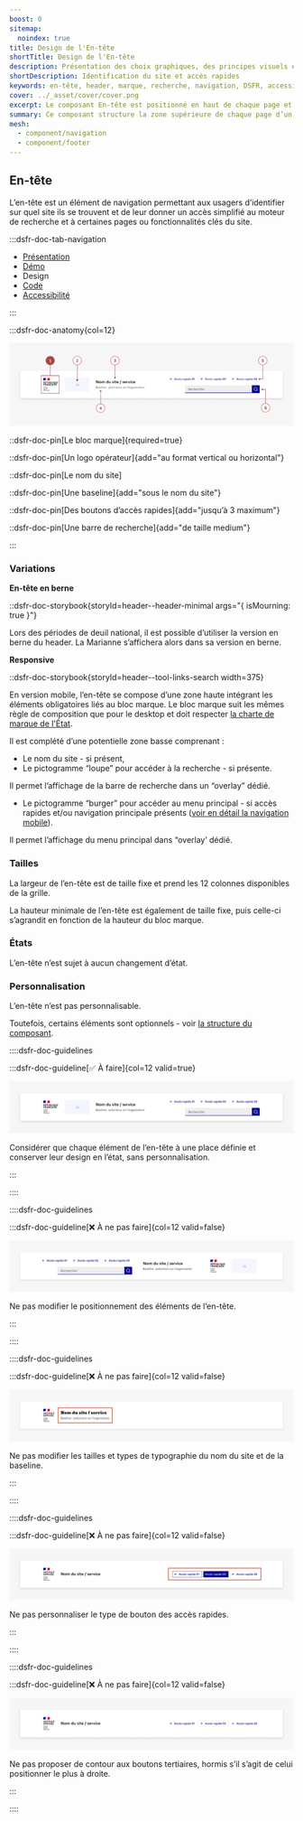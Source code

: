```yaml
---
boost: 0
sitemap:
  noindex: true
title: Design de l'En-tête
shortTitle: Design de l'En-tête
description: Présentation des choix graphiques, des principes visuels et des variantes disponibles du composant En-tête.
shortDescription: Identification du site et accès rapides
keywords: en-tête, header, marque, recherche, navigation, DSFR, accessibilité, interface
cover: ../_asset/cover/cover.png
excerpt: Le composant En-tête est positionné en haut de chaque page et permet à l’usager de savoir sur quel site il se trouve, tout en facilitant l’accès aux fonctions principales comme la recherche ou la connexion.
summary: Ce composant structure la zone supérieure de chaque page d’un site public. Il intègre les éléments d’identité visuelle de l’État, les éventuels accès rapides à des fonctions essentielles, et le moteur de recherche. Non personnalisable, l’en-tête garantit cohérence, lisibilité et conformité avec la charte de l’État, en version desktop comme mobile. Il peut être enrichi ou simplifié selon les besoins du site.
mesh:
  - component/navigation
  - component/footer
---
```


## En-tête

L’en-tête est un élément de navigation permettant aux usagers d’identifier sur quel site ils se trouvent et de leur donner un accès simplifié au moteur de recherche et à certaines pages ou fonctionnalités clés du site.

:::dsfr-doc-tab-navigation

- [Présentation](../index.md)
- [Démo](../demo/index.md)
- Design
- [Code](../code/index.md)
- [Accessibilité](../accessibility/index.md)

:::

:::dsfr-doc-anatomy{col=12}

![Anatomie de l'en-tête](../_asset/anatomy/anatomy-1.png)

::dsfr-doc-pin[Le bloc marque]{required=true}

::dsfr-doc-pin[Un logo opérateur]{add="au format vertical ou horizontal"}

::dsfr-doc-pin[Le nom du site]

::dsfr-doc-pin[Une baseline]{add="sous le nom du site"}

::dsfr-doc-pin[Des boutons d’accès rapides]{add="jusqu’à 3 maximum"}

::dsfr-doc-pin[Une barre de recherche]{add="de taille medium"}

:::

### Variations

**En-tête en berne**

::dsfr-doc-storybook{storyId=header--header-minimal args="{ isMourning: true }"}

Lors des périodes de deuil national, il est possible d’utiliser la version en berne du header. La Marianne s’affichera alors dans sa version en berne.

**Responsive**

::dsfr-doc-storybook{storyId=header--tool-links-search width=375}

En version mobile, l’en-tête se compose d’une zone haute intégrant les éléments obligatoires liés au bloc marque. Le bloc marque suit les mêmes règle de composition que pour le desktop et doit respecter [la charte de marque de l'État](https://www.gouvernement.fr/marque-Etat).

Il est complété d’une potentielle zone basse comprenant :

- Le nom du site - si présent,
- Le pictogramme “loupe” pour accéder à la recherche - si présente.

Il permet l’affichage de la barre de recherche dans un “overlay” dédié.

- Le pictogramme “burger” pour accéder au menu principal - si accès rapides et/ou navigation principale présents ([voir en détail la navigation mobile](../../../../navigation/_part/doc/index.md)).

Il permet l’affichage du menu principal dans “overlay’ dédié.

### Tailles

La largeur de l’en-tête est de taille fixe et prend les 12 colonnes disponibles de la grille.

La hauteur minimale de l’en-tête est également de taille fixe, puis celle-ci s’agrandit en fonction de la hauteur du bloc marque.

### États

L’en-tête n’est sujet à aucun changement d’état.

### Personnalisation

L’en-tête n’est pas personnalisable.

Toutefois, certains éléments sont optionnels - voir [la structure du composant](#en-tête).

::::dsfr-doc-guidelines

:::dsfr-doc-guideline[✅ À faire]{col=12 valid=true}

![](../_asset/custom/do-1.png)

Considérer que chaque élément de l’en-tête à une place définie et conserver leur design en l’état, sans personnalisation.

:::

::::

::::dsfr-doc-guidelines

:::dsfr-doc-guideline[❌ À ne pas faire]{col=12 valid=false}

![](../_asset/custom/dont-1.png)

Ne pas modifier le positionnement des éléments de l’en-tête.

:::

::::

::::dsfr-doc-guidelines

:::dsfr-doc-guideline[❌ À ne pas faire]{col=12 valid=false}

![](../_asset/custom/dont-2.png)

Ne pas modifier les tailles et types de typographie du nom du site et de la baseline.

:::

::::

::::dsfr-doc-guidelines

:::dsfr-doc-guideline[❌ À ne pas faire]{col=12 valid=false}

![](../_asset/custom/dont-3.png)

Ne pas personnaliser le type de bouton des accès rapides.

:::

::::

::::dsfr-doc-guidelines

:::dsfr-doc-guideline[❌ À ne pas faire]{col=12 valid=false}

![](../_asset/custom/dont-4.png)

Ne pas proposer de contour aux boutons tertiaires, hormis s’il s’agit de celui positionner le plus à droite.

:::

::::
